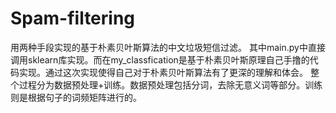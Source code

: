 # Spam-filtering
用两种手段实现的基于朴素贝叶斯算法的中文垃圾短信过滤。
其中main.py中直接调用sklearn库实现。而在my_classfication是基于朴素贝叶斯原理自己手撸的代码实现。通过这次实现使得自己对于朴素贝叶斯算法有了更深的理解和体会。
整个过程分为数据预处理+训练。数据预处理包括分词，去除无意义词等部分。训练则是根据句子的词频矩阵进行的。
